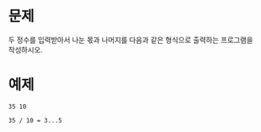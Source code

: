 # 문제
두 정수를 입력받아서 나눈 몫과 나머지를 다음과 같은 형식으로 출력하는 프로그램을 작성하시오.

# 예제
```
35 10
```
```
35 / 10 = 3...5
```
